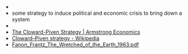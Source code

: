 -
- some strategy to induce political and economic crisis to bring down a system
-
- [The Cloward-Piven Strategy | Armstrong Economics](https://www.armstrongeconomics.com/world-news/civil-unrest/the-cloward-and-piven-strategy/)
- [Cloward–Piven strategy - Wikipedia](https://en.wikipedia.org/wiki/Cloward%E2%80%93Piven_strategy)
- [Fanon_Frantz_The_Wretched_of_the_Earth_1963.pdf](https://monoskop.org/images/6/6b/Fanon_Frantz_The_Wretched_of_the_Earth_1963.pdf)